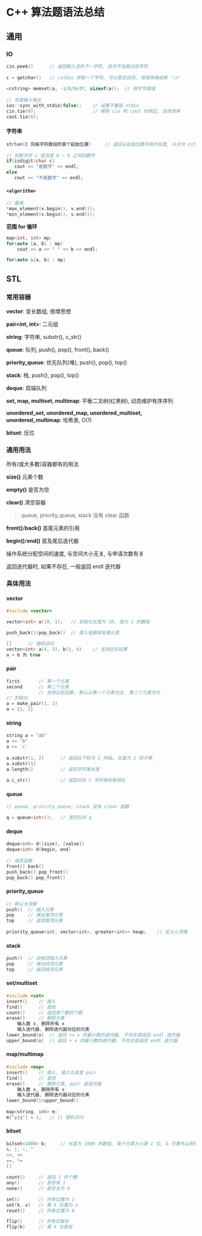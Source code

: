# C++ 算法题语法总结

## 通用

### IO

```C++
cin.peek()		// 返回输入流的下一字符, 且并不会跳过该字符
    
c = getchar()	// cstdio 获取一个字符, 可以是空白符, 常用来吸收掉 '\n'
    
<cstring> memset(a, -1/0/0x3f, sizeof(a));	// 按字节赋值
   
// 加速输入输出
ios::sync_with_stdio(false);	// 设置不兼容 stdio
cin.tie(0);						// 解除 cin 和 cout 的绑定, 加快效率
cout.tie(0);
```



#### 字符串

```C++
strlen(C 风格字符数组的某个起始位置)		// 返回从起始位置开始的长度, 头文件 cstring
    
// 判断字符 c 是否是 0 ~ 9 之间的数字
if(isdigit(char c)
   cout << "是数字" << endl;
else
   cout << "不是数字" << endl;
```



#### `<algorithm>`

```C++
// 最值
*max_element(v.begin(), v.end());	
*min_element(v.begin(), v.end());	
```



**范围 for 循环**

```C++
map<int, int> mp;
for(auto [a, b] : mp)
    cout << a << " " << b << endl;

for(auto &[a, b] : mp)
```



## STL

### 常用容器

**vector**: 变长数组, 倍增思想

**pair<int, int>**: 二元组

**string**: 字符串, substr(), c_str()

**queue**: 队列, push(), pop(), front(), back()

**priority_queue**: 优先队列(堆), push(), pop(), top()

**stack**: 栈, push(), pop(), top()

**deque**: 双端队列

**set, map, multiset, multimap**: 平衡二叉树(红黑树), 动态维护有序序列

**unordered_set, unordered_map, unordered_multiset, unordered_multimap**: 哈希表, O(1)

**bitset**: 压位



### 通用用法

所有(或大多数)容器都有的用法

**size()**		元素个数

**empty()**	是否为空

**clear()**		清空容器

> queue, priority_queue, stack 没有 clear 函数

**front()**/**back()**	首尾元素的引用

**begin()**/**end()**	首及尾后迭代器

操作系统分配空间的速度, 与空间大小无关, 与申请次数有关

返回迭代器时, 如果不存在, 一般返回 endl 迭代器

### 具体用法

#### vector

```C++
#include <vector>

vector<int> a(10, 1);	// 初始化长度为 10, 值为 1 的数组

push_back()/pop_back()	// 插入或删除末尾元素

[] 		// 随机访问
vector<int> a(4, 3), b(3, 4)	// 支持比较运算
a < b 为 true
```

#### pair

```C++
first		// 第一个元素
second		// 第二个元素
			// 支持比较运算, 默认以第一个元素为主, 第二个元素为次
// 初始化
a = make_pair(1, 2)
a = {1, 2}
```



#### string

```C++
string a = "ab"
a += "b"
a += 'c'
    
a.substr(1, 2)		// 返回从下标为 1 开始, 长度为 2 的子串
a.substr(1)
a.length()			// 返回字符串长度
    
a.c_str()			// 返回对应 C 字符串的首地址
```



#### queue

```C++
// queue, priority_queue, stack 没有 clear 函数

q = queue<int>();	// 清空队列 q
```



#### deque

```C++
deque<int> d([size], [value])
deque<int> d(begin, end) 
    
// 成员函数
front() back()
push_back() pop_front()
pop_back() pop_front()
```





#### priority_queue

```C++
// 默认大顶堆
push()	// 插入元素
pop		// 弹出堆顶元素
top		// 返回堆顶元素
    
priority_queue<int, vector<int>, greater<int>> heap;	// 定义小顶堆
```





#### stack

```C++
push()	// 向栈顶插入元素
pop		// 弹出栈顶元素
top		// 返回栈顶元素
```



#### set/multiset

```C++
#include <set>
insert()	// 插入
find()		// 查找
count()		// 返回某个数的个数
erase()		// 删除元素
    输入数 x, 删除所有 x
    输入迭代器, 删除迭代器对应的元素
lower_bound(x)	// 返回 >= x 的最小数的迭代器, 不存在就返回 endl 迭代器
upper_bound(x)	// 返回 > x 的最小数的迭代器, 不存在就返回 endl 迭代器
```



#### map/multimap

```C++
#include <map>
insert()	// 插入, 插入元素是 pair
find()		// 查找
erase()		// 删除元素, pair 或迭代器
    输入数 x, 删除所有 x
    输入迭代器, 删除迭代器对应的元素
lower_bound()/upper_bound()
    
map<string, int> m;
m["yjq"] = 1;	// [] 随机访问
```



#### bitset

```C++
bitset<1000> b;		// 长度为 1000 的数组, 每个元素大小是 1 位, b 可看作以恶整数
&, |, ~, ^
>>, <<
==, != 
[]
    
count()		// 返回 1 的个数
any()		// 是否有 1
none()		// 是否全为 0

set()		// 所有位置为 1
set(k, v)	// 第 k 位置为 v
reset()		// 所有位置为 0

flip()		// 所有位取反
flip(k)		// 第 k 位取反
```

